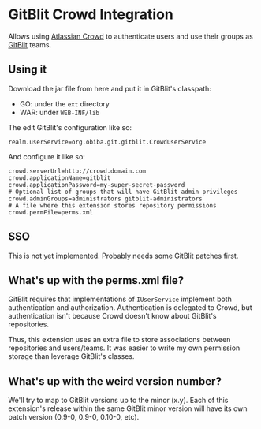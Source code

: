 GitBlit Crowd Integration
=========================

Allows using [Atlassian Crowd](http://www.atlassian.com/software/crowd/) to authenticate users and use their groups as [GitBlit](http://gitblit.com) teams.

Using it
--------
Download the jar file from here and put it in GitBlit's classpath:

* GO: under the ``ext`` directory
* WAR: under ``WEB-INF/lib``

The edit GitBlit's configuration like so:

	realm.userService=org.obiba.git.gitblit.CrowdUserService

And configure it like so:

	crowd.serverUrl=http://crowd.domain.com
	crowd.applicationName=gitblit
	crowd.applicationPassword=my-super-secret-password
	# Optional list of groups that will have GitBlit admin privileges
	crowd.adminGroups=administrators gitblit-administrators
	# A file where this extension stores repository permissions
	crowd.permFile=perms.xml

SSO
---

This is not yet implemented. Probably needs some GitBlit patches first.

What's up with the perms.xml file?
----------------------------------

GitBlit requires that implementations of ``IUserService`` implement both authentication and authorization. Authentication is delegated to Crowd, but authentication isn't because Crowd doesn't know about GitBlit's repositories.

Thus, this extension uses an extra file to store associations between repositories and users/teams. It was easier to write my own permission storage than leverage GitBlit's classes.

What's up with the weird version number?
----------------------------------------

We'll try to map to GitBlit versions up to the minor (x.y). Each of this extension's release within the same GitBlit minor version will have its own patch version (0.9-0, 0.9-0, 0.10-0, etc).

